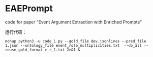 # EAEPrompt
code for paper "Event Argument Extraction with Enriched Prompts"


运行代码：
```
nohup python3 -u code_1.py --gold_file dev.jsonlines --pred_file 1.json --ontology_file event_role_multiplicities.txt  --do_all --reuse_gold_format > r_1.txt 2>&1 &
```
